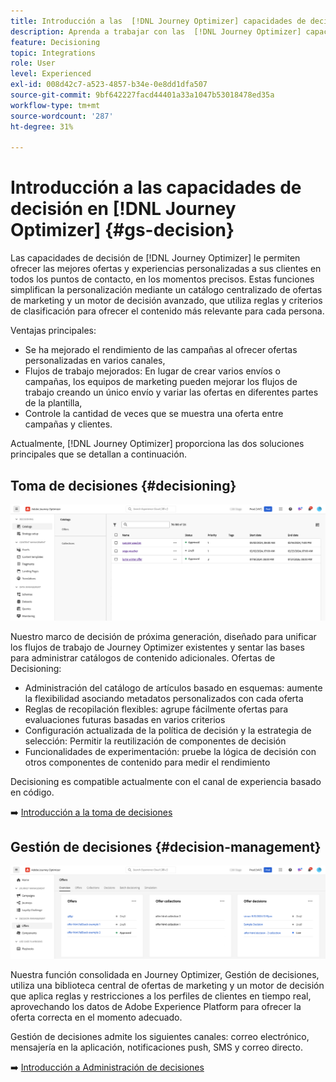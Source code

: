 ```yaml
---
title: Introducción a las  [!DNL Journey Optimizer] capacidades de decisión
description: Aprenda a trabajar con las  [!DNL Journey Optimizer] capacidades de decisión.
feature: Decisioning
topic: Integrations
role: User
level: Experienced
exl-id: 008d42c7-a523-4857-b34e-0e8dd1dfa507
source-git-commit: 9bf642227facd44401a33a1047b53018478ed35a
workflow-type: tm+mt
source-wordcount: '287'
ht-degree: 31%

---
```


# Introducción a las capacidades de decisión en [!DNL Journey Optimizer] {#gs-decision}

Las capacidades de decisión de [!DNL Journey Optimizer] le permiten ofrecer las mejores ofertas y experiencias personalizadas a sus clientes en todos los puntos de contacto, en los momentos precisos. Estas funciones simplifican la personalización mediante un catálogo centralizado de ofertas de marketing y un motor de decisión avanzado, que utiliza reglas y criterios de clasificación para ofrecer el contenido más relevante para cada persona.

Ventajas principales:

* Se ha mejorado el rendimiento de las campañas al ofrecer ofertas personalizadas en varios canales,
* Flujos de trabajo mejorados: En lugar de crear varios envíos o campañas, los equipos de marketing pueden mejorar los flujos de trabajo creando un único envío y variar las ofertas en diferentes partes de la plantilla,
* Controle la cantidad de veces que se muestra una oferta entre campañas y clientes.

Actualmente, [!DNL Journey Optimizer] proporciona las dos soluciones principales que se detallan a continuación.

## Toma de decisiones {#decisioning}

![](assets/gs-decisioning.png)

Nuestro marco de decisión de próxima generación, diseñado para unificar los flujos de trabajo de Journey Optimizer existentes y sentar las bases para administrar catálogos de contenido adicionales. Ofertas de Decisioning:

* Administración del catálogo de artículos basado en esquemas: aumente la flexibilidad asociando metadatos personalizados con cada oferta
* Reglas de recopilación flexibles: agrupe fácilmente ofertas para evaluaciones futuras basadas en varios criterios
* Configuración actualizada de la política de decisión y la estrategia de selección: Permitir la reutilización de componentes de decisión
* Funcionalidades de experimentación: pruebe la lógica de decisión con otros componentes de contenido para medir el rendimiento

Decisioning es compatible actualmente con el canal de experiencia basado en código.

➡️ [Introducción a la toma de decisiones](../experience-decisioning/gs-experience-decisioning.md)

## Gestión de decisiones {#decision-management}

![](assets/gs-decision-management.png)

Nuestra función consolidada en Journey Optimizer, Gestión de decisiones, utiliza una biblioteca central de ofertas de marketing y un motor de decisión que aplica reglas y restricciones a los perfiles de clientes en tiempo real, aprovechando los datos de Adobe Experience Platform para ofrecer la oferta correcta en el momento adecuado.

Gestión de decisiones admite los siguientes canales: correo electrónico, mensajería en la aplicación, notificaciones push, SMS y correo directo.

➡️ [Introducción a Administración de decisiones](../offers/get-started/starting-offer-decisioning.md)

